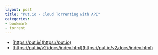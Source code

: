 ```yaml
---
layout: post
title: "Put.io - Cloud Torrenting with API"
categories:
- bookmark
- torrent
---
```


* [https://put.io](https://put.io)
* [https://put.io/v2/docs/index.html](https://put.io/v2/docs/index.html)